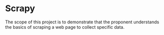 # Scrapy
The scope of this project is to demonstrate that the proponent understands the basics of scraping a web page to collect specific data.
